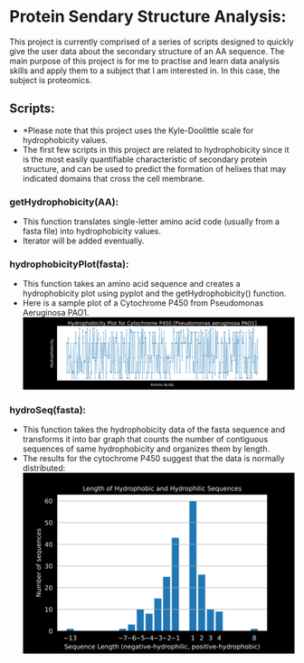 # Protein Sendary Structure Analysis:
This project is currently comprised of a series of scripts designed to quickly give the user data about the secondary structure of an AA sequence. The main purpose of this project is for me to practise and learn data analysis skills and apply them to a subject that I am interested in. In this case, the subject is proteomics.
## Scripts:
* \*Please note that this project uses the Kyle-Doolittle scale for hydrophobicity values.
* The first few scripts in this project are related to hydrophobicity since it is the most easily quantifiable characteristic of secondary protein structure, and can be used to predict the formation of helixes that may indicated domains that cross the cell membrane.
### getHydrophobicity(AA):
* This function translates single-letter amino acid code (usually from a fasta file) into hydrophobicity values.
* Iterator will be added eventually.
### hydrophobicityPlot(fasta):
* This function takes an amino acid sequence and creates a hydrophobicity plot using pyplot and the getHydrophobicity() function.
* Here is a sample plot of a Cytochrome P450 from Pseudomonas Aeruginosa PAO1.
![Hydrophobicity plot](https://raw.githubusercontent.com/krulik1/Protein-2ndary-struc-analysis/main/p450_DAO1.svg) 
### hydroSeq(fasta):
* This function takes the hydrophobicity data of the fasta sequence and transforms it into bar graph that counts the number of contiguous sequences of same hydrophobicity and organizes them by length.
* The results for the cytochrome P450 suggest that the data is normally distributed:
![Bar Plot](https://github.com/krulik1/Protein-2ndary-struc-analysis/blob/main/p450_DAO1_hydroSeq.svg)
